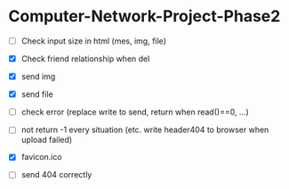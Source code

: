 # Computer-Network-Project-Phase2

- [ ] Check input size in html (mes, img, file)

- [x] Check friend relationship when del

- [x] send img

- [x] send file

- [ ] check error (replace write to send, return when read()==0, ...)

- [ ] not return -1 every situation (etc. write header404 to browser when upload failed)

- [x] favicon.ico

- [ ] send 404 correctly
